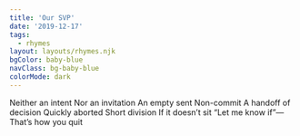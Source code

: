 ```yaml
---
title: 'Our SVP'
date: '2019-12-17'
tags:
  - rhymes
layout: layouts/rhymes.njk
bgColor: baby-blue
navClass: bg-baby-blue
colorMode: dark
---
```


Neither an intent
Nor an invitation
An empty sent
Non-commit
A handoff
of decision
Quickly aborted
Short division
If it doesn’t sit
“Let me know if”—
That’s how you quit
